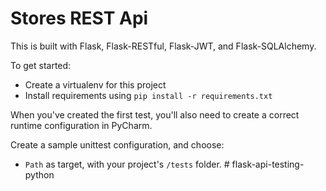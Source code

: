 # Stores REST Api

This is built with Flask, Flask-RESTful, Flask-JWT, and Flask-SQLAlchemy.

To get started:

- Create a virtualenv for this project
- Install requirements using `pip install -r requirements.txt`

When you've created the first test, you'll also need to create a correct runtime configuration in PyCharm.

Create a sample unittest configuration, and choose:

- `Path` as target, with your project's `/tests` folder.
#   f l a s k - a p i - t e s t i n g - p y t h o n  
 